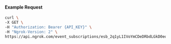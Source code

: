 <!-- Code generated for API Clients. DO NOT EDIT. -->

#### Example Request

```bash
curl \
-X GET \
-H "Authorization: Bearer {API_KEY}" \
-H "Ngrok-Version: 2" \
https://api.ngrok.com/event_subscriptions/esb_2q1yL1IVoYmCDeDRbdLGkD0eqEK/sources/ip_policy_updated.v0
```
